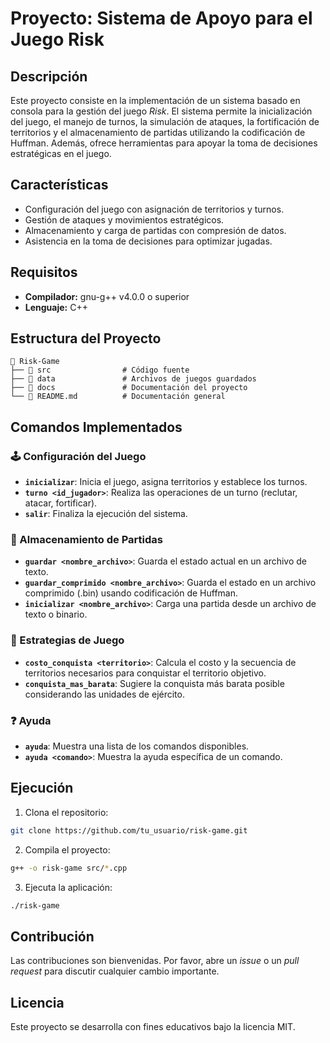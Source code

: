 # Proyecto: Sistema de Apoyo para el Juego Risk

## Descripción
Este proyecto consiste en la implementación de un sistema basado en consola para la gestión del juego *Risk*. El sistema permite la inicialización del juego, el manejo de turnos, la simulación de ataques, la fortificación de territorios y el almacenamiento de partidas utilizando la codificación de Huffman. Además, ofrece herramientas para apoyar la toma de decisiones estratégicas en el juego.

## Características
- Configuración del juego con asignación de territorios y turnos.
- Gestión de ataques y movimientos estratégicos.
- Almacenamiento y carga de partidas con compresión de datos.
- Asistencia en la toma de decisiones para optimizar jugadas.

## Requisitos
- **Compilador:** gnu-g++ v4.0.0 o superior
- **Lenguaje:** C++

## Estructura del Proyecto
```
📂 Risk-Game
├── 📁 src                # Código fuente
├── 📁 data               # Archivos de juegos guardados
├── 📁 docs               # Documentación del proyecto
└── 📄 README.md          # Documentación general
```

## Comandos Implementados
### 🕹️ Configuración del Juego
- **`inicializar`**: Inicia el juego, asigna territorios y establece los turnos.
- **`turno <id_jugador>`**: Realiza las operaciones de un turno (reclutar, atacar, fortificar).
- **`salir`**: Finaliza la ejecución del sistema.

### 💾 Almacenamiento de Partidas
- **`guardar <nombre_archivo>`**: Guarda el estado actual en un archivo de texto.
- **`guardar_comprimido <nombre_archivo>`**: Guarda el estado en un archivo comprimido (.bin) usando codificación de Huffman.
- **`inicializar <nombre_archivo>`**: Carga una partida desde un archivo de texto o binario.

### 🧠 Estrategias de Juego
- **`costo_conquista <territorio>`**: Calcula el costo y la secuencia de territorios necesarios para conquistar el territorio objetivo.
- **`conquista_mas_barata`**: Sugiere la conquista más barata posible considerando las unidades de ejército.

### ❓ Ayuda
- **`ayuda`**: Muestra una lista de los comandos disponibles.
- **`ayuda <comando>`**: Muestra la ayuda específica de un comando.

## Ejecución
1. Clona el repositorio:
```bash
git clone https://github.com/tu_usuario/risk-game.git
```
2. Compila el proyecto:
```bash
g++ -o risk-game src/*.cpp
```
3. Ejecuta la aplicación:
```bash
./risk-game
```

## Contribución
Las contribuciones son bienvenidas. Por favor, abre un *issue* o un *pull request* para discutir cualquier cambio importante.

## Licencia
Este proyecto se desarrolla con fines educativos bajo la licencia MIT.

